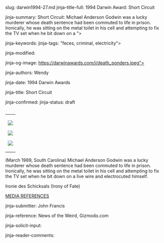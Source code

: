 slug: darwin1994-27.md
jinja-title-full: 1994 Darwin Award: Short Circuit

jinja-summary: Short Circuit: Michael Anderson Godwin was a lucky murderer whose death sentence had been commuted to life in prison. Ironically, he was sitting on the metal toilet in his cell and attempting to fix the TV set when he bit down on a ">

jinja-keywords:
jinja-tags: "feces, criminal, electricity">

jinja-modified:

jinja-og-image: https://darwinawards.com/i/death_ponders.jpeg">

jinja-authors: Wendy

jinja-date: 1994 Darwin Awards


jinja-title: Short Circuit


jinja-confirmed:
jinja-status: draft
<TABLE border=0 align=right><TR><TD align=center>

<A href="/cgi/search.pl?keywords=category%3Dfeces&swishindex=stories.data&show_description=yes&maxdisplay=10&maxresults=50"><IMG src="/i/icon/shit.png" border=0></A>

<A href="/cgi/search.pl?keywords=category%3Dcriminal&swishindex=stories.data&show_description=yes&maxdisplay=10&maxresults=50"><IMG src="/i/icon/criminal.png" border=0></A>

<A href="/cgi/search.pl?keywords=category%3Delectricity&swishindex=stories.data&show_description=yes&maxdisplay=10&maxresults=50"><IMG src="/i/icon/electricity.jpg" border=0></A>

</TD></TR></TABLE>

(March 1989, South Carolina) Michael Anderson Godwin was a lucky murderer whose death sentence had been commuted to life in prison. Ironically, he was sitting on the metal toilet in his cell and attempting to fix the TV set when he bit down on a live wire and electrocuted himself.

Ironie des Schicksals (Irony of Fate)

<A href="http://www.darwinawards.com/slush/200905/pending20090522-194717.html">MEDIA REFERENCES</A>
<P align=center>
<!--#include virtual="/inc/votebar_viewvoteonly" -->

jinja-submitter: John Francis

jinja-reference: News of the Weird, Gizmodo.com

jinja-solicit-input:

jinja-reader-comments:



<!--#include file=nav_1994.html -->


